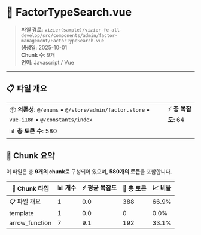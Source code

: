 # 📄 FactorTypeSearch.vue

> **파일 경로**: `vizier(sample)/vizier-fe-all-develop/src/components/admin/factor-management/FactorTypeSearch.vue`  
> **생성일**: 2025-10-01  
> **Chunk 수**: 9개  
> **언어**: Javascript / Vue
---


## 📋 파일 개요

| | |
|--|--|
| 📦 **의존성**: `@/enums` • `@/store/admin/factor.store` • `vue-i18n` • `@/constants/index` | ⚡ **총 복잡도**: 64 |
| 📊 **총 토큰 수**: 580 |  |






## 🧩 Chunk 요약

이 파일은 총 **9개의 chunk**로 구성되어 있으며, **580개의 토큰**을 포함합니다.

| 🧩 Chunk 타입 | 📊 개수 | ⚡ 평균 복잡도 | 📝 총 토큰 | 📈 비율 |
|---------------|--------|-------------|----------|--------|
| 📋 파일 개요 | 1 | 0.0 | 388 | 66.9% |
| template | 1 | 0.0 | 0 | 0.0% |
| arrow_function | 7 | 9.1 | 192 | 33.1% |

